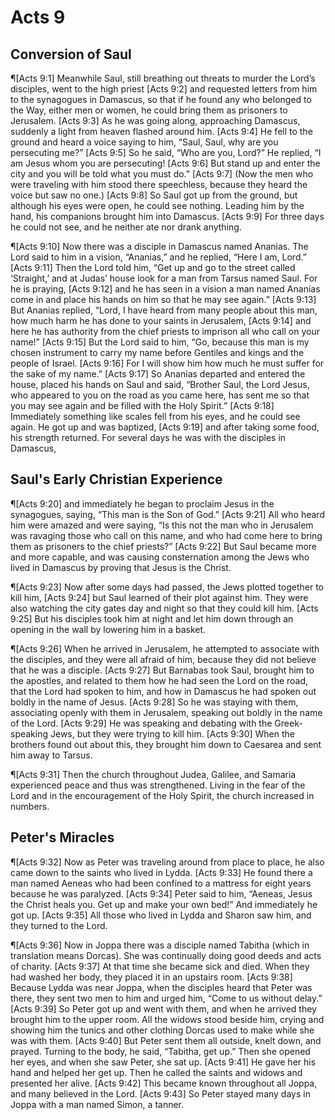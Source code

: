 # Acts 9

## Conversion of Saul
¶[Acts 9:1] Meanwhile Saul, still breathing out threats to murder the Lord’s disciples, went to the high priest
[Acts 9:2] and requested letters from him to the synagogues in Damascus, so that if he found any who belonged to the Way, either men or women, he could bring them as prisoners to Jerusalem.
[Acts 9:3] As he was going along, approaching Damascus, suddenly a light from heaven flashed around him.
[Acts 9:4] He fell to the ground and heard a voice saying to him, “Saul, Saul, why are you persecuting me?”
[Acts 9:5] So he said, “Who are you, Lord?” He replied, “I am Jesus whom you are persecuting!
[Acts 9:6] But stand up and enter the city and you will be told what you must do.”
[Acts 9:7] (Now the men who were traveling with him stood there speechless, because they heard the voice but saw no one.)
[Acts 9:8] So Saul got up from the ground, but although his eyes were open, he could see nothing. Leading him by the hand, his companions brought him into Damascus.
[Acts 9:9] For three days he could not see, and he neither ate nor drank anything.

¶[Acts 9:10] Now there was a disciple in Damascus named Ananias. The Lord said to him in a vision, “Ananias,” and he replied, “Here I am, Lord.”
[Acts 9:11] Then the Lord told him, “Get up and go to the street called ‘Straight,’ and at Judas’ house look for a man from Tarsus named Saul. For he is praying,
[Acts 9:12] and he has seen in a vision a man named Ananias come in and place his hands on him so that he may see again.”
[Acts 9:13] But Ananias replied, “Lord, I have heard from many people about this man, how much harm he has done to your saints in Jerusalem,
[Acts 9:14] and here he has authority from the chief priests to imprison all who call on your name!”
[Acts 9:15] But the Lord said to him, “Go, because this man is my chosen instrument to carry my name before Gentiles and kings and the people of Israel.
[Acts 9:16] For I will show him how much he must suffer for the sake of my name.”
[Acts 9:17] So Ananias departed and entered the house, placed his hands on Saul and said, “Brother Saul, the Lord Jesus, who appeared to you on the road as you came here, has sent me so that you may see again and be filled with the Holy Spirit.”
[Acts 9:18] Immediately something like scales fell from his eyes, and he could see again. He got up and was baptized,
[Acts 9:19] and after taking some food, his strength returned. For several days he was with the disciples in Damascus,

## Saul's Early Christian Experience
¶[Acts 9:20] and immediately he began to proclaim Jesus in the synagogues, saying, “This man is the Son of God.”
[Acts 9:21] All who heard him were amazed and were saying, “Is this not the man who in Jerusalem was ravaging those who call on this name, and who had come here to bring them as prisoners to the chief priests?”
[Acts 9:22] But Saul became more and more capable, and was causing consternation among the Jews who lived in Damascus by proving that Jesus is the Christ.

¶[Acts 9:23] Now after some days had passed, the Jews plotted together to kill him,
[Acts 9:24] but Saul learned of their plot against him. They were also watching the city gates day and night so that they could kill him.
[Acts 9:25] But his disciples took him at night and let him down through an opening in the wall by lowering him in a basket.

¶[Acts 9:26] When he arrived in Jerusalem, he attempted to associate with the disciples, and they were all afraid of him, because they did not believe that he was a disciple.
[Acts 9:27] But Barnabas took Saul, brought him to the apostles, and related to them how he had seen the Lord on the road, that the Lord had spoken to him, and how in Damascus he had spoken out boldly in the name of Jesus.
[Acts 9:28] So he was staying with them, associating openly with them in Jerusalem, speaking out boldly in the name of the Lord.
[Acts 9:29] He was speaking and debating with the Greek-speaking Jews, but they were trying to kill him.
[Acts 9:30] When the brothers found out about this, they brought him down to Caesarea and sent him away to Tarsus.

¶[Acts 9:31] Then the church throughout Judea, Galilee, and Samaria experienced peace and thus was strengthened. Living in the fear of the Lord and in the encouragement of the Holy Spirit, the church increased in numbers.

## Peter's Miracles
¶[Acts 9:32] Now as Peter was traveling around from place to place, he also came down to the saints who lived in Lydda.
[Acts 9:33] He found there a man named Aeneas who had been confined to a mattress for eight years because he was paralyzed.
[Acts 9:34] Peter said to him, “Aeneas, Jesus the Christ heals you. Get up and make your own bed!” And immediately he got up.
[Acts 9:35] All those who lived in Lydda and Sharon saw him, and they turned to the Lord.

¶[Acts 9:36] Now in Joppa there was a disciple named Tabitha (which in translation means Dorcas). She was continually doing good deeds and acts of charity.
[Acts 9:37] At that time she became sick and died. When they had washed her body, they placed it in an upstairs room.
[Acts 9:38] Because Lydda was near Joppa, when the disciples heard that Peter was there, they sent two men to him and urged him, “Come to us without delay.”
[Acts 9:39] So Peter got up and went with them, and when he arrived they brought him to the upper room. All the widows stood beside him, crying and showing him the tunics and other clothing Dorcas used to make while she was with them.
[Acts 9:40] But Peter sent them all outside, knelt down, and prayed. Turning to the body, he said, “Tabitha, get up.” Then she opened her eyes, and when she saw Peter, she sat up.
[Acts 9:41] He gave her his hand and helped her get up. Then he called the saints and widows and presented her alive.
[Acts 9:42] This became known throughout all Joppa, and many believed in the Lord.
[Acts 9:43] So Peter stayed many days in Joppa with a man named Simon, a tanner.
